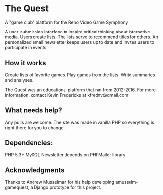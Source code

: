 # The Quest
A "game club" platform for the Reno Video Game Symphony

A user-submission interface to inspire critical thinking about interactive media. Users create lists. The lists serve to recommend titles for others. An personalized email newsletter keeps users up to date and invites users to participate in events.
## How it works
Create lists of favorite games. Play games from the lists. Write summaries and analyses.

The Quest was an educational platform that ran from 2012-2016. For more information, contact Kevin Fredericks at kfrednv@gmail.com

## What needs help?
Any pulls are welcome. The site was made in vanilla PHP so everything is right there for you to change.

## Dependencies:
PHP 5.3+
MySQL
Newsletter depends on PHPMailer library

## Acknowledgments
Thanks to Andrew Musselman for his help developing amusselm-gamequest, a Django prototype for this project.

